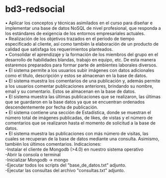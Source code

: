 # bd3-redsocial
•	Aplicar los conceptos y técnicas asimilados en el curso para diseñar e implementar una base de datos NoSQL de nivel profesional, que responda a los estándares de exigencia de los entornos empresariales actuales.  
•	Realización de los objetivos trazados en el periodo de tiempo especificado al cliente, así como también la elaboración de un producto de calidad que satisfaga los requerimientos planteados.  
•	Consolidar el aprendizaje y la formación de los miembros del grupo en el desarrollo de habilidades blandas, trabajo en equipo, etc. De esta manera estaremos preparados para formar parte de ambientes laborales diversos.  
•	El sistema permite a los usuarios subir imágenes con datos adicionales como el título, descripción y estos se almacenan en la base de datos.  
•	El sistema muestra los comentarios de una publicación y, además permite a los usuarios comentar publicaciones anteriores, brindando su nombre, email y su comentario. Estos se almacenan en la base de datos.   
•	El sistema muestra las últimas publicaciones que se realizaron, las últimas que se guardaron en la base datos ya que se encuentran ordenados descendentemente por fecha de publicación.  
•	 El sistema contiene una sección de Estadística, donde se muestran el número total de imágenes publicadas, de likes, de vistas y el número de comentarios que se realizaron hasta el momento de solicitud a la base de datos.  
•	El sistema muestra las publicaciones con más número de visitas, las cuales se recuperan de la base de datos mediante una consulta. Asimismo, también los últimos comentarios.
Indicaciones:  
-Instalar el cliente de Mongodb (>4.0) en nuestro sistema operativo  
-Abrir la consola o terminal  
-Inicializar Mongodb ->  mongo  
-Ejecutar todos los scripts del "base_de_datos.txt" adjunto.  
-Ejecutar las consultas del archivo "consultas.txt" adjunto.  
